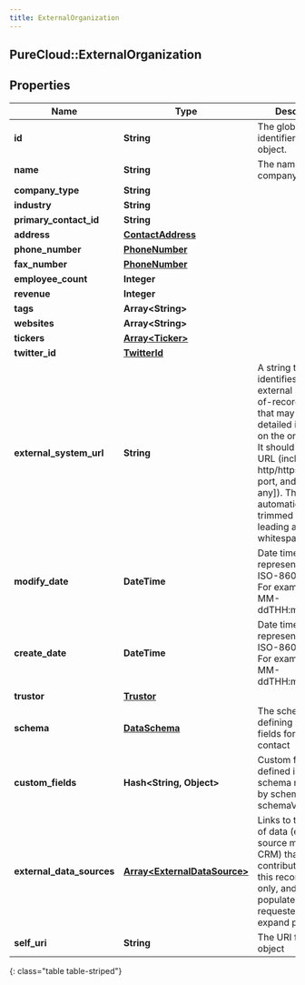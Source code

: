 ```yaml
---
title: ExternalOrganization
---
```

## PureCloud::ExternalOrganization

## Properties

|Name | Type | Description | Notes|
|------------ | ------------- | ------------- | -------------|
| **id** | **String** | The globally unique identifier for the object. | [optional] |
| **name** | **String** | The name of the company. | |
| **company_type** | **String** |  | [optional] |
| **industry** | **String** |  | [optional] |
| **primary_contact_id** | **String** |  | [optional] |
| **address** | [**ContactAddress**](ContactAddress.html) |  | [optional] |
| **phone_number** | [**PhoneNumber**](PhoneNumber.html) |  | [optional] |
| **fax_number** | [**PhoneNumber**](PhoneNumber.html) |  | [optional] |
| **employee_count** | **Integer** |  | [optional] |
| **revenue** | **Integer** |  | [optional] |
| **tags** | **Array&lt;String&gt;** |  | [optional] |
| **websites** | **Array&lt;String&gt;** |  | [optional] |
| **tickers** | [**Array&lt;Ticker&gt;**](Ticker.html) |  | [optional] |
| **twitter_id** | [**TwitterId**](TwitterId.html) |  | [optional] |
| **external_system_url** | **String** | A string that identifies an external system-of-record resource that may have more detailed information on the organization. It should be a valid URL (including the http/https protocol, port, and path [if any]). The value is automatically trimmed of any leading and trailing whitespace. | [optional] |
| **modify_date** | **DateTime** | Date time is represented as an ISO-8601 string. For example: yyyy-MM-ddTHH:mm:ss.SSSZ | [optional] |
| **create_date** | **DateTime** | Date time is represented as an ISO-8601 string. For example: yyyy-MM-ddTHH:mm:ss.SSSZ | [optional] |
| **trustor** | [**Trustor**](Trustor.html) |  | [optional] |
| **schema** | [**DataSchema**](DataSchema.html) | The schema defining custom fields for this contact | [optional] |
| **custom_fields** | **Hash&lt;String, Object&gt;** | Custom fields defined in the schema referenced by schemaId and schemaVersion. | [optional] |
| **external_data_sources** | [**Array&lt;ExternalDataSource&gt;**](ExternalDataSource.html) | Links to the sources of data (e.g. one source might be a CRM) that contributed data to this record.  Read-only, and only populated when requested via expand param. | [optional] |
| **self_uri** | **String** | The URI for this object | [optional] |
{: class="table table-striped"}


